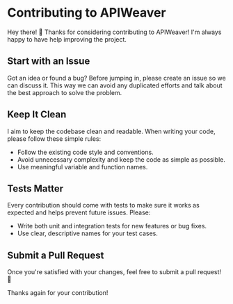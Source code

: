# Contributing to APIWeaver

Hey there! 👋 Thanks for considering contributing to APIWeaver! I'm always happy to have help improving the project.

## Start with an Issue

Got an idea or found a bug? Before jumping in, please create an issue so we can discuss it. This way we can avoid any duplicated efforts and talk about the best approach to solve the problem.

## Keep It Clean

I aim to keep the codebase clean and readable. When writing your code, please follow these simple rules:

- Follow the existing code style and conventions.
- Avoid unnecessary complexity and keep the code as simple as possible.
- Use meaningful variable and function names.

## Tests Matter

Every contribution should come with tests to make sure it works as expected and helps prevent future issues. Please:

- Write both unit and integration tests for new features or bug fixes.
- Use clear, descriptive names for your test cases.

## Submit a Pull Request

Once you're satisfied with your changes, feel free to submit a pull request! 🎉

Thanks again for your contribution!